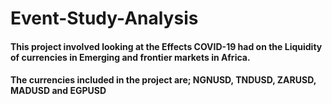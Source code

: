 # Event-Study-Analysis
#### This project involved looking at the Effects COVID-19 had on the Liquidity of currencies in Emerging and frontier markets in Africa.
#### The currencies included in the project are; NGNUSD, TNDUSD, ZARUSD, MADUSD and EGPUSD
